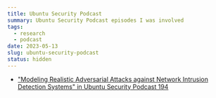 ```yaml
---
title: Ubuntu Security Podcast
summary: Ubuntu Security Podcast episodes I was involved
tags:
  - research
  - podcast
date: 2023-05-13
slug: ubuntu-security-podcast
status: hidden
---
```


- ["Modeling Realistic Adversarial Attacks against Network Intrusion Detection Systems" in Ubuntu Security Podcast 194](/usp-194)